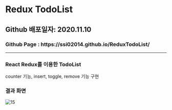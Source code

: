# Redux TodoList

<h2> Github 배포일자: 2020.11.10 </h2>
<h3> Github Page : https://ssi02014.github.io/ReduxTodoList/ </h3>
<hr />
<h3> React Redux를 이용한 TodoList </h3>
<p> counter 기능, insert, toggle, remove 기능 구현 </p>
<h3> 결과 화면 </h3>

![15](https://user-images.githubusercontent.com/64779472/98647736-9a7f1700-2378-11eb-913e-ef5d8dee4ec0.PNG)


